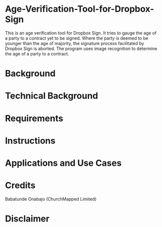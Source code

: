 # Age-Verification-Tool-for-Dropbox-Sign
This is an age verification tool for Dropbox Sign. It tries to gauge the age of a party to a contract yet to be signed. Where the party is deemed to be younger than the age of majority, the signature process facilitated by Dropbox Sign is aborted. The program uses image recognition to determine the age of a party to a contract. 

# Background

# Technical Background

# Requirements

# Instructions

# Applications and Use Cases

# Credits
Babatunde Onabajo (ChurchMapped Limited)

# Disclaimer
